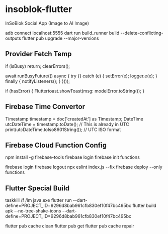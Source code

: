 # insoblok-flutter
InSoBlok Social App (Image to AI Image)

adb connect localhost:5555
dart run build_runner build --delete-conflicting-outputs
flutter pub upgrade --major-versions

## Provider Fetch Temp
if (isBusy) return;
    clearErrors();
    
await runBusyFuture(() async {
    try {} catch (e) {
    setError(e);
    logger.e(e);
    } finally {
    notifyListeners();
    }
}());

if (hasError) {
    Fluttertoast.showToast(msg: modelError.toString());
}

## Firebase Time Convertor
Timestamp timestamp = doc['createdAt'] as Timestamp;
DateTime utcDateTime = timestamp.toDate(); // This is already in UTC
print(utcDateTime.toIso8601String()); // UTC ISO format

## Firebase Cloud Function Config
npm install -g firebase-tools
firebase login
firebase init functions

firebase login
firebase logout
npx eslint index.js --fix
firebase deploy --only functions

## Flutter Special Build
taskkill /f /im java.exe
flutter run --dart-define=PROJECT_ID=9296d8bab961cfb830ef10f47bc495bc
flutter build apk --no-tree-shake-icons --dart-define=PROJECT_ID=9296d8bab961cfb830ef10f47bc495bc

flutter pub cache clean
flutter pub get
flutter pub cache repair